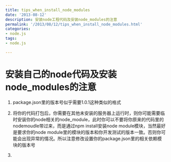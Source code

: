 ```yaml
---
title: tips_when_install_node_modules
date: '2013-08-12'
description: 安装node工程代码及安装node_modules的注意
permalink: '/2013/08/12/tips_when_install_node_modules.html'
categories:
- node.js
tags:
- node.js

---
```


# 安装自己的node代码及安装node_modules的注意
1. package.json里的版本号似乎需要1.0.1这种类似的格式

2. 将你的代码打包后，你需要在其他未安装的服务器上运行时，则你可能需要临时安装你的node相关的node_module，此时你可以不要将你原来的代码里的nodemoudle带过来，而是通过npm install安装node module模块，当然最好是要求你的node module里的模块的版本和你开发测试的版本一致。否则你可能会出现异常的情况。所以注意修改设置你的package.json里的相关依赖模块的版本号

3. 
